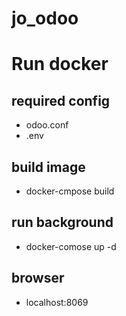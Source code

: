 # jo_odoo

# Run docker

## required config
  - odoo.conf
  - .env

## build image
  - docker-cmpose build

## run background
  - docker-comose up -d

## browser
  - localhost:8069
